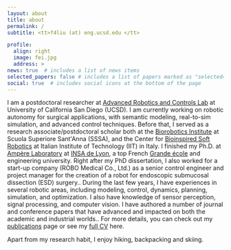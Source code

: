```yaml
---
layout: about
title: about
permalink: /
subtitle: <tt>f4liu (at) eng.ucsd.edu </tt>

profile:
  align: right
  image: fei.jpg
  address: >
news: true  # includes a list of news items
selected_papers: false # includes a list of papers marked as "selected={true}"
social: true  # includes social icons at the bottom of the page
---
```


I am a postdoctoral researcher at [Advanced Robotics and Controls Lab](https://www.ucsdarclab.com/) at University of California San Diego (UCSD). I am currently working on robotic autonomy for surgical applications, with semantic modeling, real-to-sim simulation, and advanced control techniques. Before that, I served as a research associate/postdoctoral scholar both at the [Biorobotics Institute](https://www.santannapisa.it/en/institute/biorobotics) at Scuola Superiore Sant'Anna (SSSA), and the Center for [Bioinspired Soft Robotics](https://bsr.iit.it/) at Italian Institute of Technology (IIT) in Italy. I finished my Ph.D. at [Ampère Laboratory](http://www.ampere-lab.fr/?lang=en) at [INSA de Lyon](https://www.insa-lyon.fr/en/), a top French [Grande école](https://en.wikipedia.org/wiki/Grande_%C3%A9cole) and engineering university. Right after my PhD dissertation, I also worked for a start-up company (ROBO Medical Co., Ltd.) as a senior control engineer and project manager for the creation of a robot for endoscopic submucosal dissection (ESD) surgery.. During the last few years, I have experiences in several robotic areas, including modeling, control, dynamics, planning, simulation, and optimization. I also have knowledge of sensor perception, signal processing, and computer vision. I have authored a number of journal and conference papers that have advanced and impacted on both the academic and industrial worlds.. For more details, you can check out my [publications](/publications/) page or see my [full CV](/cv/) here.

Apart from my research habit, I enjoy hiking, backpacking and skiing.

